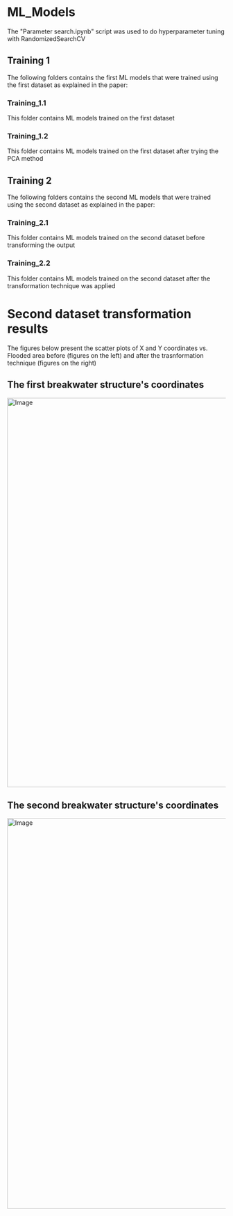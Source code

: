 # ML_Models
The "Parameter search.ipynb" script was used to do hyperparameter tuning with RandomizedSearchCV
## Training 1
The following folders contains the first ML models that were trained using the first dataset as explained in the paper:
### Training_1.1
This folder contains ML models trained on the first dataset
### Training_1.2
This folder contains ML models trained on the first dataset after trying the PCA method

## Training 2
The following folders contains the second ML models that were trained using the second dataset as explained in the paper:
### Training_2.1
This folder contains ML models trained on the second dataset before transforming the output
### Training_2.2
This folder contains ML models trained on the second dataset after the transformation technique was applied
# Second dataset transformation results
The figures below present the scatter plots of X and Y coordinates vs. Flooded area before (figures on the left) and after the trasnformation technique (figures on the right)
## The first breakwater structure's coordinates
<img width="1510" height="895" alt="Image" src="https://github.com/user-attachments/assets/fc520377-0ecc-4b61-8c4f-20ae1451606d" /><br>
## The second breakwater structure's coordinates
<img width="1511" height="898" alt="Image" src="https://github.com/user-attachments/assets/b69f21fc-5a09-4bf3-bc50-5b7b7b91dbff" />
